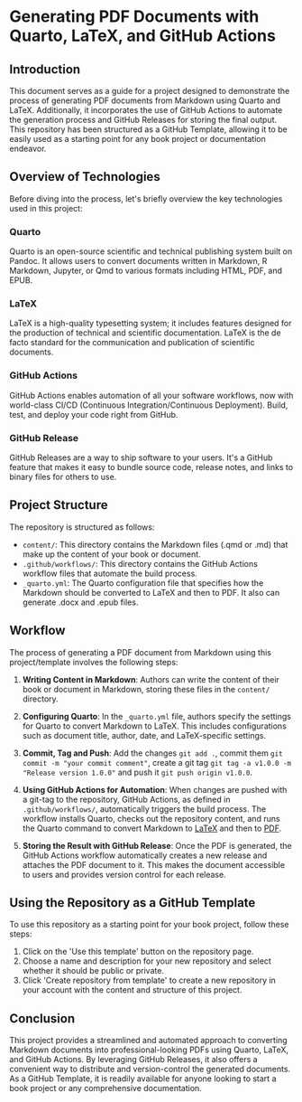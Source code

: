 # Generating PDF Documents with Quarto, LaTeX, and GitHub Actions

## Introduction

This document serves as a guide for a project designed to demonstrate the process of generating PDF documents from Markdown using Quarto and LaTeX. Additionally, it incorporates the use of GitHub Actions to automate the generation process and GitHub Releases for storing the final output. This repository has been structured as a GitHub Template, allowing it to be easily used as a starting point for any book project or documentation endeavor.

## Overview of Technologies

Before diving into the process, let's briefly overview the key technologies used in this project:

### Quarto

Quarto is an open-source scientific and technical publishing system built on Pandoc. It allows users to convert documents written in Markdown, R Markdown, Jupyter, or Qmd to various formats including HTML, PDF, and EPUB.

### LaTeX

LaTeX is a high-quality typesetting system; it includes features designed for the production of technical and scientific documentation. LaTeX is the de facto standard for the communication and publication of scientific documents.

### GitHub Actions

GitHub Actions enables automation of all your software workflows, now with world-class CI/CD (Continuous Integration/Continuous Deployment). Build, test, and deploy your code right from GitHub.

### GitHub Release

GitHub Releases are a way to ship software to your users. It's a GitHub feature that makes it easy to bundle source code, release notes, and links to binary files for others to use.

## Project Structure

The repository is structured as follows:

- `content/`: This directory contains the Markdown files (.qmd or .md) that make up the content of your book or document.
- `.github/workflows/`: This directory contains the GitHub Actions workflow files that automate the build process.
- `_quarto.yml`: The Quarto configuration file that specifies how the Markdown should be converted to LaTeX and then to PDF. It also can generate .docx and .epub files.

## Workflow

The process of generating a PDF document from Markdown using this project/template involves the following steps:

1. **Writing Content in Markdown**: Authors can write the content of their book or document in Markdown, storing these files in the `content/` directory.

2. **Configuring Quarto**: In the `_quarto.yml` file, authors specify the settings for Quarto to convert Markdown to LaTeX. This includes configurations such as document title, author, date, and LaTeX-specific settings.

3. **Commit, Tag and Push**: Add the changes ```git add .```, commit them ```git commit -m "your commit comment"```, create a git tag ```git tag -a v1.0.0 -m "Release version 1.0.0"``` and push it ```git push origin v1.0.0```.

4. **Using GitHub Actions for Automation**: When changes are pushed with a git-tag to the repository, GitHub Actions, as defined in `.github/workflows/`, automatically triggers the build process. The workflow installs Quarto, checks out the repository content, and runs the Quarto command to convert Markdown to [LaTeX](https://github.com/SimonWaldherr/BookTemplate/releases/download/v1.0.0/Book-Title.tex) and then to [PDF](https://github.com/SimonWaldherr/BookTemplate/releases/download/v1.0.0/Book-Title.pdf).

5. **Storing the Result with GitHub Release**: Once the PDF is generated, the GitHub Actions workflow automatically creates a new release and attaches the PDF document to it. This makes the document accessible to users and provides version control for each release.

## Using the Repository as a GitHub Template

To use this repository as a starting point for your book project, follow these steps:

1. Click on the 'Use this template' button on the repository page.
2. Choose a name and description for your new repository and select whether it should be public or private.
3. Click 'Create repository from template' to create a new repository in your account with the content and structure of this project.

## Conclusion

This project provides a streamlined and automated approach to converting Markdown documents into professional-looking PDFs using Quarto, LaTeX, and GitHub Actions. By leveraging GitHub Releases, it also offers a convenient way to distribute and version-control the generated documents. As a GitHub Template, it is readily available for anyone looking to start a book project or any comprehensive documentation.
